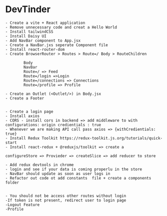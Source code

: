 # DevTinder

    - Create a vite + React application
    - Remove unnecessary code and creat a Hello World
    - Install tailwindCSS
    - Install Daisy UI
    - Add NavBar component to App.jsx
    - Create a NavBar.jxs seperate Component file
    - Install react-router-dom
    - Create BrowserRouter > Routes > Route=/ Body > RouteChildren

            Body
            NavBar
            Route=/ => Feed
            Route=/login =>Login
            Route=/connections => Connections
            Route=/profile => Profile

    - Create an Outlet (<Outlet/>) in Body.jsx
    - Create a Footer


    - Create a login page
    - Install axios
    - CORS - install cors in backend => add middleware to with configurations: origin credientials : true
    - Whenever we are making API call pass axios => {withCredientials: true}
    - Install Redux Toolkit https://redux-toolkit.js.org/tutorials/quick-start
    - Install react-redux + @reduxjs/toolkit => create a

    configureStore => Provieder => createSlice => add reducer to store

    - Add redux devtools in chrome
    - login and see if your data is coming properlu in the store
    - NavBar should update as soon as user logs in
    - Refactor out code ot add constants  file + create a components folder


    - You should not be access other routes without login
    -If token is not present, redirect user to login page
    -Logout Feature
    -Profile
